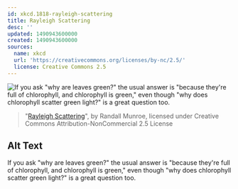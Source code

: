 ```yaml
---
id: xkcd.1818-rayleigh-scattering
title: Rayleigh Scattering
desc: ''
updated: 1490943600000
created: 1490943600000
sources:
  name: xkcd
  url: 'https://creativecommons.org/licenses/by-nc/2.5/'
  license: Creative Commons 2.5
---
```

![If you ask "why are leaves green?" the usual answer is "because they're full of chlorophyll, and chlorophyll is green," even though "why does chlorophyll scatter green light?" is a great question too.](https://imgs.xkcd.com/comics/rayleigh_scattering.png)
> "[Rayleigh Scattering](https://xkcd.com/1818/)", by Randall Munroe, licensed under Creative Commons Attribution-NonCommercial 2.5 License

## Alt Text
If you ask "why are leaves green?" the usual answer is "because they're full of chlorophyll, and chlorophyll is green," even though "why does chlorophyll scatter green light?" is a great question too.
